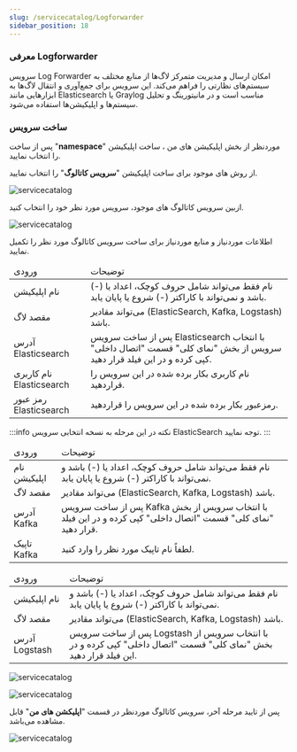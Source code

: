```yaml
---
slug: /servicecatalog/Logforwarder
sidebar_position: 18
---
```


### معرفی Logforwarder

سرویس Log Forwarder امکان ارسال و مدیریت متمرکز لاگ‌ها از منابع مختلف به سیستم‌های نظارتی را فراهم می‌کند. این سرویس برای جمع‌آوری و انتقال لاگ‌ها به ابزارهایی مانند Elasticsearch یا Graylog مناسب است و در مانیتورینگ و تحلیل سیستم‌ها و اپلیکیشن‌ها استفاده می‌شود.

### ساخت سرویس
پس از ساخت "**namespace**" موردنظر از بخش اپلیکیشن های من ، ساخت اپلیکیشن را انتخاب نمایید.

از روش های موجود برای ساخت اپلیکیشن "**سرویس کاتالوگ**" را انتخاب نمایید.

![servicecatalog](/img/servicecatalog/servicecatalog00.png)

ازبین سرویس کاتالوگ های موجود، سرویس مورد نظر خود را انتخاب کنید.

![servicecatalog](/img/servicecatalog/servicecatalog000.png)

اطلاعات موردنیاز و منابع موردنیاز برای ساخت سرویس کاتالوگ مورد نظر را تکمیل نمایید.

<table>
    <thead>
        <tr>
            <td>ورودی</td>
            <td>توضیحات</td>
        </tr>
    </thead>
    <tbody>
        <tr>
            <td>نام اپلیکیشن</td>
            <td>نام فقط می‌تواند شامل حروف کوچک، اعداد یا (-) باشد و نمی‌تواند با کاراکتر (-) شروع یا پایان یابد.</td>
        </tr>
        <tr>
            <td>مقصد لاگ</td>
            <td>می‌تواند مقادیر (ElasticSearch, Kafka, Logstash) باشد.</td>
        </tr>
        <tr>
            <td>آدرس Elasticsearch</td>
            <td>پس از ساخت سرویس Elasticsearch با انتخاب سرویس از بخش "نمای کلی" قسمت "اتصال داخلی" کپی کرده و در این فیلد قرار دهید.</td>
        </tr>
        <tr>
            <td>نام کاربری Elasticsearch</td>
            <td>نام کاربری بکار برده شده در این سرویس را قراردهید.</td>
        </tr>
        <tr>
            <td>رمز عبور Elasticsearch</td>
            <td>رمزعبور بکار برده شده در این سرویس را قراردهید.</td>
        </tr>
    </tbody>
</table>

:::info نکته
در این مرحله به نسخه انتخابی سرویس ElasticSearch توجه نمایید.
:::

<table>
    <thead>
        <tr>
            <td>ورودی</td>
            <td>توضیحات</td>
        </tr>
    </thead>
    <tbody>
        <tr>
            <td>نام اپلیکیشن</td>
            <td>نام فقط می‌تواند شامل حروف کوچک، اعداد یا (-) باشد و نمی‌تواند با کاراکتر (-) شروع یا پایان یابد.</td>
        </tr>
        <tr>
            <td>مقصد لاگ</td>
            <td>می‌تواند مقادیر (ElasticSearch, Kafka, Logstash) باشد.</td>
        </tr>
        <tr>
            <td>آدرس Kafka</td>
            <td>پس از ساخت سرویس Kafka با انتخاب سرویس از بخش "نمای کلی" قسمت "اتصال داخلی" کپی کرده و در این فیلد قرار دهید.</td>
        </tr>
        <tr>
            <td>تاپیک Kafka</td>
            <td>لطفاً نام تاپیک مورد نظر را وارد کنید.</td>
        </tr>
    </tbody>
</table>

<table>
    <thead>
        <tr>
            <td>ورودی</td>
            <td>توضیحات</td>
        </tr>
    </thead>
    <tbody>
        <tr>
            <td>نام اپلیکیشن</td>
            <td>نام فقط می‌تواند شامل حروف کوچک، اعداد یا (-) باشد و نمی‌تواند با کاراکتر (-) شروع یا پایان یابد.</td>
        </tr>
        <tr>
            <td>مقصد لاگ</td>
            <td>می‌تواند مقادیر (ElasticSearch, Kafka, Logstash) باشد.</td>
        </tr>
        <tr>
            <td>آدرس Logstash</td>
            <td>پس از ساخت سرویس Logstash با انتخاب سرویس از بخش "نمای کلی" قسمت "اتصال داخلی" کپی کرده و در این فیلد قرار دهید.</td>
        </tr>
    </tbody>
</table>

![servicecatalog](/img/servicecatalog/servicecatalog39.png)

![servicecatalog](/img/servicecatalog/servicecatalog39-1.png)

پس از تایید مرحله آخر، سرویس کاتالوگ موردنظر در قسمت "**اپلیکشن های من**" قابل مشاهده می‌باشد.

![servicecatalog](/img/servicecatalog/servicecatalog40.png)
